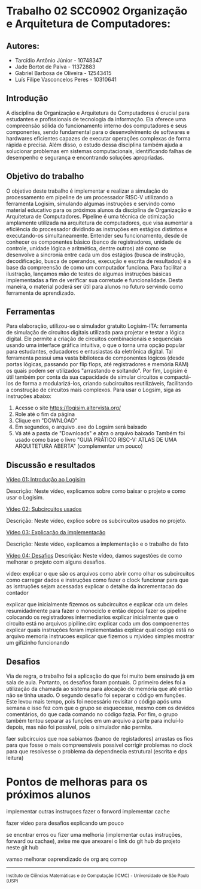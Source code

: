 # Trabalho 02 SCC0902 Organização e Arquitetura de Computadores:

## Autores:

* Tarcídio Antônio Júnior - 10748347
* Jade Bortot de Paiva - 11372883
* Gabriel Barbosa de Oliveira - 12543415
* Luís Filipe Vasconcelos Peres - 10310641

## Introdução

  A disciplina de Organização e Arquitetura de Computadores é crucial para estudantes e profissionais de tecnologia da informação. Ela oferece uma compreensão sólida do funcionamento interno dos computadores e seus componentes, sendo fundamental para o desenvolvimento de softwares e hardwares eficientes capazes de executar operações complexas de forma rápida e precisa. Além disso, o estudo dessa disciplina também ajuda a solucionar problemas em sistemas computacionais, identificando falhas de desempenho e segurança e encontrando soluções apropriadas.

## Objetivo do trabalho
  
  O objetivo deste trabalho é implementar e realizar a simulação do processamento em pipeline de um processador RISC-V utilizando a ferramenta Logisim, simulando algumas instruções e servindo como material educativo para os próximos alunos da disciplina de Organização e Arquitetura de Computadores. 
  Pipeline é uma técnica de otimização amplamente utilizada na arquitetura de computadores, que visa aumentar a eficiência do processador dividindo as instruções em estágios distintos e executando-os simultaneamente. Entender seu funcionamento, desde de conhecer os componentes básico (banco de registradores, unidade de controle, unidade lógica e aritmética, dentre outros) até como se desenvolve a sincronia entre cada um dos estágios (busca de instrução, decodificação, busca de operandos, execução e escrita de resultados) é a base da compreensão de como um computador funciona. 
  Para facilitar a ilustração, lançamos mão de testes de algumas instruções básicas implementadas a fim de verificar sua corretude e funcionalidade. Desta maneira, o material poderá ser útil para alunos no futuro servindo como ferramenta de aprendizado.
  
## Ferramentas

  Para elaboração, utilizou-se o simulador gratuito Logisim-ITA: ferramenta de simulação de circuitos digitais utilizada para projetar e testar a lógica digital. Ele permite a criação de circuitos combinacionais e sequenciais usando uma interface gráfica intuitiva, o que o torna uma opção popular para estudantes, educadores e entusiastas da eletrônica digital. Tal ferramenta possui uma vasta biblioteca de componentes lógicos (desde portas lógicas, passando por flip flops, até registradores e memória RAM) os quais podem ser utilizados "arrastando e soltando". Por fim, Logisim é útil também por conta da sua capacidade de simular circuitos e compactá-los de forma a modularizá-los, criando subcircuitos reutilizáveis, facilitando a construção de circuitos mais complexos.
  Para usar o Logsim, siga as instruções abaixo:
 1. Acesse o site https://logisim.altervista.org/
 2. Role até o fim da página
 3. Clique em "DOWNLOAD"
 4. Em segundos, o arquivo .exe do Logsim será baixado
 5. Vá até a pasta de "Downloads" e abra o arquivo baixado
    Também foi usado como base o livro "GUIA PRÁTICO RISC-V: ATLAS DE UMA ARQUITETURA ABERTA" (complementar um pouco)

## Discussão e resultados


[Vídeo 01: Introdução ao Logisim](https://www.youtube.com/watch?v=ZZsND2eOAwo)

Descrição: Neste vídeo, explicamos sobre como baixar o projeto e como usar o Logisim.

[Vídeo 02: Subcircuitos usados]([URL]https://www.youtube.com/watch?v=1rVrc5WXauU)

Descrição: Neste vídeo, explico sobre os subcircuitos usados no projeto.

[Vídeo 03: Explicação da implementação](https://www.youtube.com/watch?v=ZJE4mW0OjPg)

Descrição: Neste vídeo, explicamos a implementação e o trabalho de fato

[Vídeo 04: Desafios](https://www.youtube.com/watch?v=-ZBtMzy1AJU)
Descrição: Neste vídeo, damos sugestões de como melhorar o projeto com alguns desafios.

video:
explicar o que são os arquivos
como abrir
como olhar os subcircuitos
como carregar dados e instruções
como fazer o clock funcionar para que as isntruções sejam acessadas
explicar o detalhe da incrementacao do contador

explicar que inicialmente fizemos os subcircuitos e explicar cda um deles resumidadmente para fazer o monociclo e então deposi fazer os pipeline colocando os registradores intermediarios
explicar inicialmente que o circuito está no arquivos pipiline.circ
explicar cada um dos compoenentes
explicar quais instruções foram implementadas
explicar qual codigo está no arquivo memoria instrucoes
explicar que fizemos u mjvideo simples
mostrar um gifizinho funcionando
  
## Desafios
  Via de regra, o trabalho foi a aplicação do que foi muito bem ensinado já em sala de aula. Portanto, os desafios foram pontuais. O primeiro deles foi a utilização da chamada ao sistema para alocação de memória que até então não se tinha usado. O segundo desafio foi separar o código em funções. Este levou mais tempo, pois foi necessário revisitar o código após uma semana e isso fez com que o grupo se esquecesse, mesmo com os devidos comentários, do que cada comando no código fazia. Por fim, o grupo também tentou separar as funções em um arquivo a parte para incluí-lo depois, mas não foi possível, pois o simulador não permite. 

faer subcircuios que noa sabiamos (banco de registadores)
arrastas os fios para que fosse o mais compreensiveis possivel
corrigir problemas no clock para que resolvesse o problema da dependnecia estrutural (escrita e dps leitura)


# Pontos de melhoras para os próximos alunos

implementar outras instruçoes
fazer o forword
implementar cache

fazer video para desafios explicando um pouco

se encntrar erros ou fizer uma melhoria (implementar outas instruções, forward ou cachae), avise me que anexarei o link do git hub do projeto neste git hub

vamso melhorar oaprendizado de org arq comop

---

<sup>Instituto de Ciências Matemáticas e de Computação (ICMC) - Universidade de São Paulo (USP)</sup>

